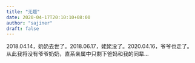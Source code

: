 ```yaml
---
title: "无题"
date: 2020-04-17T20:10:10+08:00
author: "sajiner"
draft: false
---
```

2018.04.14，奶奶去世了。2018.06.17，姥姥没了。2020.04.16，爷爷也走了。从此我将没有爷爷奶奶，直系亲属中只剩下爸妈和我的同辈...